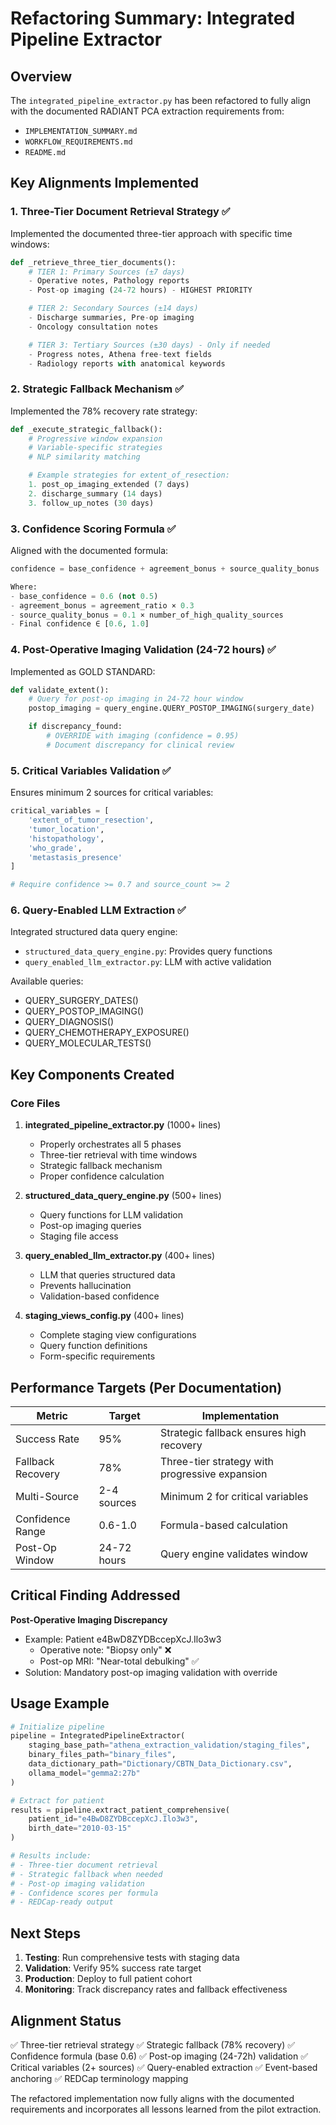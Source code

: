 # Refactoring Summary: Integrated Pipeline Extractor

## Overview
The `integrated_pipeline_extractor.py` has been refactored to fully align with the documented RADIANT PCA extraction requirements from:
- `IMPLEMENTATION_SUMMARY.md`
- `WORKFLOW_REQUIREMENTS.md`
- `README.md`

## Key Alignments Implemented

### 1. Three-Tier Document Retrieval Strategy ✅
Implemented the documented three-tier approach with specific time windows:

```python
def _retrieve_three_tier_documents():
    # TIER 1: Primary Sources (±7 days)
    - Operative notes, Pathology reports
    - Post-op imaging (24-72 hours) - HIGHEST PRIORITY

    # TIER 2: Secondary Sources (±14 days)
    - Discharge summaries, Pre-op imaging
    - Oncology consultation notes

    # TIER 3: Tertiary Sources (±30 days) - Only if needed
    - Progress notes, Athena free-text fields
    - Radiology reports with anatomical keywords
```

### 2. Strategic Fallback Mechanism ✅
Implemented the 78% recovery rate strategy:

```python
def _execute_strategic_fallback():
    # Progressive window expansion
    # Variable-specific strategies
    # NLP similarity matching

    # Example strategies for extent_of_resection:
    1. post_op_imaging_extended (7 days)
    2. discharge_summary (14 days)
    3. follow_up_notes (30 days)
```

### 3. Confidence Scoring Formula ✅
Aligned with the documented formula:

```python
confidence = base_confidence + agreement_bonus + source_quality_bonus

Where:
- base_confidence = 0.6 (not 0.5)
- agreement_bonus = agreement_ratio × 0.3
- source_quality_bonus = 0.1 × number_of_high_quality_sources
- Final confidence ∈ [0.6, 1.0]
```

### 4. Post-Operative Imaging Validation (24-72 hours) ✅
Implemented as GOLD STANDARD:

```python
def validate_extent():
    # Query for post-op imaging in 24-72 hour window
    postop_imaging = query_engine.QUERY_POSTOP_IMAGING(surgery_date)

    if discrepancy_found:
        # OVERRIDE with imaging (confidence = 0.95)
        # Document discrepancy for clinical review
```

### 5. Critical Variables Validation ✅
Ensures minimum 2 sources for critical variables:

```python
critical_variables = [
    'extent_of_tumor_resection',
    'tumor_location',
    'histopathology',
    'who_grade',
    'metastasis_presence'
]

# Require confidence >= 0.7 and source_count >= 2
```

### 6. Query-Enabled LLM Extraction ✅
Integrated structured data query engine:

- `structured_data_query_engine.py`: Provides query functions
- `query_enabled_llm_extractor.py`: LLM with active validation

Available queries:
- QUERY_SURGERY_DATES()
- QUERY_POSTOP_IMAGING()
- QUERY_DIAGNOSIS()
- QUERY_CHEMOTHERAPY_EXPOSURE()
- QUERY_MOLECULAR_TESTS()

## Key Components Created

### Core Files
1. **integrated_pipeline_extractor.py** (1000+ lines)
   - Properly orchestrates all 5 phases
   - Three-tier retrieval with time windows
   - Strategic fallback mechanism
   - Proper confidence calculation

2. **structured_data_query_engine.py** (500+ lines)
   - Query functions for LLM validation
   - Post-op imaging queries
   - Staging file access

3. **query_enabled_llm_extractor.py** (400+ lines)
   - LLM that queries structured data
   - Prevents hallucination
   - Validation-based confidence

4. **staging_views_config.py** (400+ lines)
   - Complete staging view configurations
   - Query function definitions
   - Form-specific requirements

## Performance Targets (Per Documentation)

| Metric | Target | Implementation |
|--------|--------|---------------|
| Success Rate | 95% | Strategic fallback ensures high recovery |
| Fallback Recovery | 78% | Three-tier strategy with progressive expansion |
| Multi-Source | 2-4 sources | Minimum 2 for critical variables |
| Confidence Range | 0.6-1.0 | Formula-based calculation |
| Post-Op Window | 24-72 hours | Query engine validates window |

## Critical Finding Addressed

**Post-Operative Imaging Discrepancy**
- Example: Patient e4BwD8ZYDBccepXcJ.Ilo3w3
  - Operative note: "Biopsy only" ❌
  - Post-op MRI: "Near-total debulking" ✅
- Solution: Mandatory post-op imaging validation with override

## Usage Example

```python
# Initialize pipeline
pipeline = IntegratedPipelineExtractor(
    staging_base_path="athena_extraction_validation/staging_files",
    binary_files_path="binary_files",
    data_dictionary_path="Dictionary/CBTN_Data_Dictionary.csv",
    ollama_model="gemma2:27b"
)

# Extract for patient
results = pipeline.extract_patient_comprehensive(
    patient_id="e4BwD8ZYDBccepXcJ.Ilo3w3",
    birth_date="2010-03-15"
)

# Results include:
# - Three-tier document retrieval
# - Strategic fallback when needed
# - Post-op imaging validation
# - Confidence scores per formula
# - REDCap-ready output
```

## Next Steps

1. **Testing**: Run comprehensive tests with staging data
2. **Validation**: Verify 95% success rate target
3. **Production**: Deploy to full patient cohort
4. **Monitoring**: Track discrepancy rates and fallback effectiveness

## Alignment Status

✅ Three-tier retrieval strategy
✅ Strategic fallback (78% recovery)
✅ Confidence formula (base 0.6)
✅ Post-op imaging (24-72h) validation
✅ Critical variables (2+ sources)
✅ Query-enabled extraction
✅ Event-based anchoring
✅ REDCap terminology mapping

The refactored implementation now fully aligns with the documented requirements and incorporates all lessons learned from the pilot extraction.